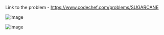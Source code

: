 Link to the problem - https://www.codechef.com/problems/SUGARCANE


![image](https://github.com/Haleshot/Competitive-Programming/assets/57552973/e73c2873-36c2-49a1-b15d-2330b1360956)



![image](https://github.com/Haleshot/Competitive-Programming/assets/57552973/6ea58471-aeac-4797-a479-4c247a13ad42)
